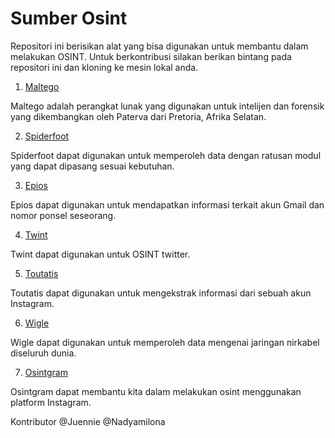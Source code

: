 # Sumber Osint
Repositori ini berisikan alat yang bisa digunakan untuk membantu dalam melakukan OSINT. Untuk berkontribusi silakan berikan bintang pada repositori ini dan kloning ke mesin lokal anda. 
<br>
1. [Maltego](https://www.maltego.com/)

Maltego adalah perangkat lunak yang digunakan untuk intelijen dan forensik yang dikembangkan oleh Paterva dari Pretoria, Afrika Selatan.

2. [Spiderfoot](https://www.spiderfoot.net/)

Spiderfoot dapat digunakan untuk memperoleh data dengan ratusan modul yang dapat dipasang sesuai kebutuhan.

3. [Epios](https://tools.epieos.com/)

Epios dapat digunakan untuk mendapatkan informasi terkait akun Gmail dan nomor ponsel seseorang.

4. [Twint](https://github.com/twintproject/twint)

Twint dapat digunakan untuk OSINT twitter.

5. [Toutatis](https://github.com/megadose/toutatis)

Toutatis dapat digunakan untuk mengekstrak informasi dari sebuah akun Instagram.

6. [Wigle](https://wigle.net/)

Wigle dapat digunakan untuk memperoleh data mengenai jaringan nirkabel diseluruh dunia.

7. [Osintgram](https://github.com/Datalux/Osintgram)

Osintgram dapat membantu kita dalam melakukan osint menggunakan platform Instagram.

Kontributor
@Juennie
@Nadyamilona